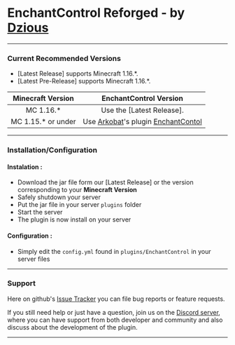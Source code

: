 # EnchantControl Reforged - by [Dzious]
___

### Current Recommended Versions
* [Latest Release] supports Minecraft 1.16.*.
* [Latest Pre-Release] supports Minecraft 1.16.*.

| Minecraft Version | EnchantControl Version |
|:----:|:----:|
| MC 1.16.* | Use the [Latest Release]. |
| MC 1.15.* or under| Use [Arkobat]'s plugin [EnchantContol] |

___

### Installation/Configuration

#### **Instalation :**
- Download the jar file form our [Latest Release] or the version corresponding to your **Minecraft Version**
- Safely shutdown your server
- Put the jar file in your server `plugins` folder
- Start the server
- The plugin is now install on your server

#### **Configuration :**
 - Simply edit the `config.yml` found in `plugins/EnchantControl` in your server files

___

### Support

Here on github's [Issue Tracker] you can file bug reports or feature requests.

If you still need help or just have a question, join us on the [Discord server], where you can have support from both developer and community and also discuss about the  development of the plugin.

___


[Dzious]: https://github.com/Dzious

[Arkobat]: https://github.com/Arkobat
[EnchantContol]: https://www.spigotmc.org/resources/enchantcontrol-1-8-1-14-take-back-control-over-all-enchants-on-your-server.55084/_

<!-- [Latest Release] -->
<!-- [Latest Pre-Release] -->

[Issue Tracker]: https://github.com/Dzious/EnchantControl/issues
<!-- [bug reports] -->
<!-- [feature requests] -->
<!-- [general questions] -->
[Discord server]: https://discord.gg/MNAeetQV4C
